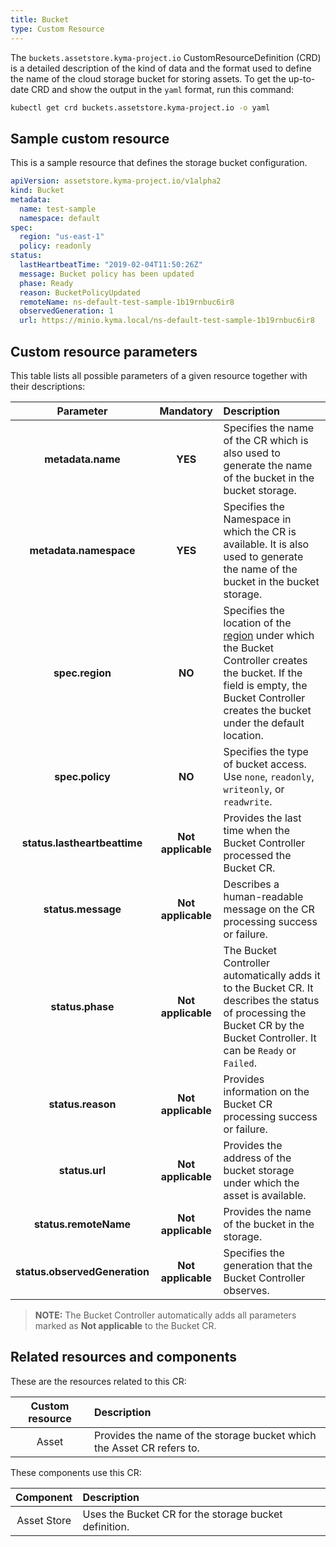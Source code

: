```yaml
---
title: Bucket
type: Custom Resource
---
```


The `buckets.assetstore.kyma-project.io` CustomResourceDefinition (CRD) is a detailed description of the kind of data and the format used to define the name of the cloud storage bucket for storing assets. To get the up-to-date CRD and show the output in the `yaml` format, run this command:

``` bash
kubectl get crd buckets.assetstore.kyma-project.io -o yaml
```

## Sample custom resource

This is a sample resource that defines the storage bucket configuration.

``` yaml
apiVersion: assetstore.kyma-project.io/v1alpha2
kind: Bucket
metadata:
  name: test-sample
  namespace: default
spec:
  region: "us-east-1"
  policy: readonly
status:
  lastHeartbeatTime: "2019-02-04T11:50:26Z"
  message: Bucket policy has been updated
  phase: Ready
  reason: BucketPolicyUpdated
  remoteName: ns-default-test-sample-1b19rnbuc6ir8
  observedGeneration: 1
  url: https://minio.kyma.local/ns-default-test-sample-1b19rnbuc6ir8
```

## Custom resource parameters

This table lists all possible parameters of a given resource together with their descriptions:


| Parameter   |      Mandatory      |  Description |
|:----------:|:-------------:|:------|
| **metadata.name** |    **YES**   | Specifies the name of the CR which is also used to generate the name of the bucket in the bucket storage. |
| **metadata.namespace** |    **YES**   | Specifies the Namespace in which the CR is available. It is also used to generate the name of the bucket in the bucket storage. |
| **spec.region** |    **NO**   | Specifies the location of the [region](https://github.com/kyma-project/kyma/blob/master/components/assetstore-controller-manager/config/crds/assetstore_v1alpha2_bucket.yaml#L48) under which the Bucket Controller creates the bucket. If the field is empty, the Bucket Controller creates the bucket under the default location. |
| **spec.policy** | **NO** | Specifies the type of bucket access. Use `none`, `readonly`, `writeonly`, or `readwrite`. |
| **status.lastheartbeattime** |    **Not applicable**    | Provides the last time when the Bucket Controller processed the Bucket CR. |
| **status.message** |    **Not applicable**    | Describes a human-readable message on the CR processing success or failure. |
| **status.phase** |    **Not applicable**    | The Bucket Controller automatically adds it to the Bucket CR. It describes the status of processing the Bucket CR by the Bucket Controller. It can be `Ready` or `Failed`. |
| **status.reason** |    **Not applicable**    | Provides information on the Bucket CR processing success or failure. |
| **status.url** |    **Not applicable**   | Provides the address of the bucket storage under which the asset is available. |
| **status.remoteName** |    **Not applicable**   | Provides the name of the bucket in the storage. |
| **status.observedGeneration** |    **Not applicable**   | Specifies the generation that the Bucket Controller observes. |

> **NOTE:** The Bucket Controller automatically adds all parameters marked as **Not applicable** to the Bucket CR.

## Related resources and components

These are the resources related to this CR:

| Custom resource |   Description |
|:----------:|:------|
| Asset |  Provides the name of the storage bucket which the Asset CR refers to. |

These components use this CR:

| Component   |   Description |
|:----------:|:------|
| Asset Store |  Uses the Bucket CR for the storage bucket definition. |
